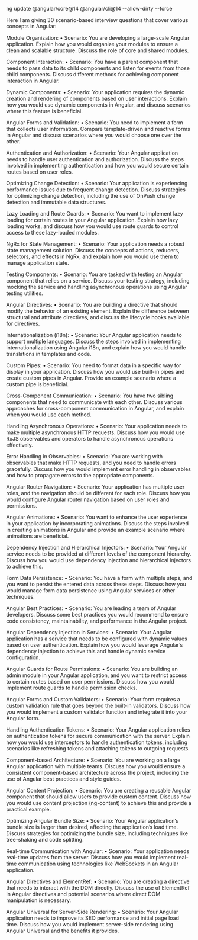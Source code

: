 ng update @angular/core@14 @angular/cli@14 --allow-dirty --force


Here I am giving 30 scenario-based interview questions that cover various concepts in Angular:

Module Organization:
•	Scenario: You are developing a large-scale Angular application. 
Explain how you would organize your modules to ensure a clean and scalable structure. Discuss the role of core and shared modules.

Component Interaction:
•	Scenario: You have a parent component that needs to pass data to its child components and listen for events from those child components. 
Discuss different methods for achieving component interaction in Angular.

Dynamic Components:
•	Scenario: Your application requires the dynamic creation and rendering of components based on user interactions. 
Explain how you would use dynamic components in Angular, and discuss scenarios where this feature is beneficial.

Angular Forms and Validation:
•	Scenario: You need to implement a form that collects user information. 
Compare template-driven and reactive forms in Angular and discuss scenarios where you would choose one over the other.

Authentication and Authorization:
•	Scenario: Your Angular application needs to handle user authentication and authorization. 
Discuss the steps involved in implementing authentication and how you would secure certain routes based on user roles.

Optimizing Change Detection:
•	Scenario: Your application is experiencing performance issues due to frequent change detection. 
Discuss strategies for optimizing change detection, including the use of OnPush change detection and immutable data structures.

Lazy Loading and Route Guards:
•	Scenario: You want to implement lazy loading for certain routes in your Angular application. 
Explain how lazy loading works, and discuss how you would use route guards to control access to these lazy-loaded modules.

NgRx for State Management:
•	Scenario: Your application needs a robust state management solution. 
Discuss the concepts of actions, reducers, selectors, and effects in NgRx, and explain how you would use them to manage application state.

Testing Components:
•	Scenario: You are tasked with testing an Angular component that relies on a service. 
Discuss your testing strategy, including mocking the service and handling asynchronous operations using Angular testing utilities.

Angular Directives:
•	Scenario: You are building a directive that should modify the behavior of an existing element. 
Explain the difference between structural and attribute directives, and discuss the lifecycle hooks available for directives.

Internationalization (i18n):
•	Scenario: Your Angular application needs to support multiple languages. 
Discuss the steps involved in implementing internationalization using Angular i18n, and explain how you would handle translations in templates and code.

Custom Pipes:
•	Scenario: You need to format data in a specific way for display in your application. 
Discuss how you would use built-in pipes and create custom pipes in Angular. Provide an example scenario where a custom pipe is beneficial.

Cross-Component Communication:
•	Scenario: You have two sibling components that need to communicate with each other. 
Discuss various approaches for cross-component communication in Angular, and explain when you would use each method.

Handling Asynchronous Operations:
•	Scenario: Your application needs to make multiple asynchronous HTTP requests. 
Discuss how you would use RxJS observables and operators to handle asynchronous operations effectively.

Error Handling in Observables:
•	Scenario: You are working with observables that make HTTP requests, and you need to handle errors gracefully. 
Discuss how you would implement error handling in observables and how to propagate errors to the appropriate components.

Angular Router Navigation:
•	Scenario: Your application has multiple user roles, and the navigation should be different for each role. 
Discuss how you would configure Angular router navigation based on user roles and permissions.

Angular Animations:
•	Scenario: You want to enhance the user experience in your application by incorporating animations. 
Discuss the steps involved in creating animations in Angular and provide an example scenario where animations are beneficial.

Dependency Injection and Hierarchical Injectors:
•	Scenario: Your Angular service needs to be provided at different levels of the component hierarchy. 
Discuss how you would use dependency injection and hierarchical injectors to achieve this.

Form Data Persistence:
•	Scenario: You have a form with multiple steps, and you want to persist the entered data across these steps. 
Discuss how you would manage form data persistence using Angular services or other techniques.

Angular Best Practices:
•	Scenario: You are leading a team of Angular developers. 
Discuss some best practices you would recommend to ensure code consistency, maintainability, and performance in the Angular project.

Angular Dependency Injection in Services:
•	Scenario: Your Angular application has a service that needs to be configured with dynamic values based on user authentication. 
Explain how you would leverage Angular’s dependency injection to achieve this and handle dynamic service configuration.


Angular Guards for Route Permissions:
•	Scenario: You are building an admin module in your Angular application, and you want to restrict access to certain routes based on user permissions. 
Discuss how you would implement route guards to handle permission checks.


Angular Forms and Custom Validators:
•	Scenario: Your form requires a custom validation rule that goes beyond the built-in validators. 
Discuss how you would implement a custom validator function and integrate it into your Angular form.

Handling Authentication Tokens:
•	Scenario: Your Angular application relies on authentication tokens for secure communication with the server. 
Explain how you would use interceptors to handle authentication tokens, including scenarios like refreshing tokens and attaching tokens to outgoing requests.

Component-based Architecture:
•	Scenario: You are working on a large Angular application with multiple teams. 
Discuss how you would ensure a consistent component-based architecture across the project, including the use of Angular best practices and style guides.

Angular Content Projection:
•	Scenario: You are creating a reusable Angular component that should allow users to provide custom content. 
Discuss how you would use content projection (ng-content) to achieve this and provide a practical example.

Optimizing Angular Bundle Size:
•	Scenario: Your Angular application’s bundle size is larger than desired, affecting the application’s load time. 
Discuss strategies for optimizing the bundle size, including techniques like tree-shaking and code splitting.

Real-time Communication with Angular:
•	Scenario: Your application needs real-time updates from the server. 
Discuss how you would implement real-time communication using technologies like WebSockets in an Angular application.

Angular Directives and ElementRef:
•	Scenario: You are creating a directive that needs to interact with the DOM directly. 
Discuss the use of ElementRef in Angular directives and potential scenarios where direct DOM manipulation is necessary.

Angular Universal for Server-Side Rendering:
•	Scenario: Your Angular application needs to improve its SEO performance and initial page load time. 
Discuss how you would implement server-side rendering using Angular Universal and the benefits it provides.



